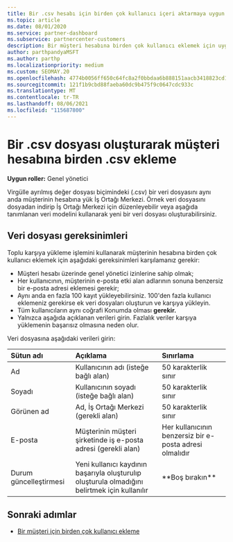 ```yaml
---
title: Bir .csv hesabı için birden çok kullanıcı içeri aktarmaya uygun dosyanın alanları
ms.topic: article
ms.date: 08/01/2020
ms.service: partner-dashboard
ms.subservice: partnercenter-customers
description: Bir müşteri hesabına birden çok kullanıcı eklemek için uygun alanlara sahip bir virgülle .csv (.csv) dosyası oluşturun.
author: parthpandyaMSFT
ms.author: parthp
ms.localizationpriority: medium
ms.custom: SEOMAY.20
ms.openlocfilehash: 4774b0056ff650c64fc8a2f0bbdaa6b888151aacb3418823cd15cdbe4110bd3e
ms.sourcegitcommit: 121f1b9cbd88faeba60dc9b475f9c0647cdc933c
ms.translationtype: MT
ms.contentlocale: tr-TR
ms.lasthandoff: 08/06/2021
ms.locfileid: "115687800"
---
```

# <a name="add-multiple-users-to-a-customer-account-by-creating-a-csv-file"></a>Bir .csv dosyası oluşturarak müşteri hesabına birden .csv ekleme

**Uygun roller:** Genel yönetici

Virgülle ayrılmış değer dosyası biçimindeki (.csv) bir veri dosyasını aynı anda müşterinin hesabına yük İş Ortağı Merkezi. Örnek veri dosyasını dosyadan indirip İş Ortağı Merkezi için düzenleyebilir veya aşağıda tanımlanan veri modelini kullanarak yeni bir veri dosyası oluşturabilirsiniz.

## <a name="data-file-requirements"></a><a href="" id="creatingtheimportcsvfile"></a>Veri dosyası gereksinimleri

Toplu karşıya yükleme işlemini kullanarak müşterinin hesabına birden çok kullanıcı eklemek için aşağıdaki gereksinimleri karşılamanız gerekir:

- Müşteri hesabı üzerinde genel yönetici izinlerine sahip olmak;
- Her kullanıcının, müşterinin e-posta etki alan adlarının sonuna benzersiz bir e-posta adresi eklemesi gerekir;
- Aynı anda en fazla 100 kayıt yükleyebilirsiniz. 100'den fazla kullanıcı eklemeniz gerekirse ek veri dosyaları oluşturun ve karşıya yükleyin.
- Tüm kullanıcıların aynı coğrafi Konumda olması **gerekir.**
- Yalnızca aşağıda açıklanan verileri girin. Fazlalık veriler karşıya yüklemenin başarısız olmasına neden olur.

Veri dosyasına aşağıdaki verileri girin:

| **Sütun adı** | **Açıklama**  | **Sınırlama**  |
|:-------- |:------  |:----- |
| Ad  | Kullanıcının adı (isteğe bağlı alan)  | 50 karakterlik sınır  |
| Soyadı  | Kullanıcının soyadı (isteğe bağlı alan)  | 50 karakterlik sınır  |
| Görünen ad    | Ad, İş Ortağı Merkezi (gerekli alan)                            | 50 karakterlik sınır                         |
| E-posta   | Müşterinin müşteri şirketinde iş e-posta adresi (gerekli alan)           | Her kullanıcının benzersiz bir e-posta adresi olmalıdır |
| Durum güncelleştirmesi   | Yeni kullanıcı kaydının başarıyla oluşturulıp oluşturula olmadığını belirtmek için kullanılır | \*\*Boş bırakın\*\*                        |

## <a name="next-steps"></a>Sonraki adımlar

- [Bir müşteri için birden çok kullanıcı ekleme](adding-multiple-users-to-a-customer-account.md)